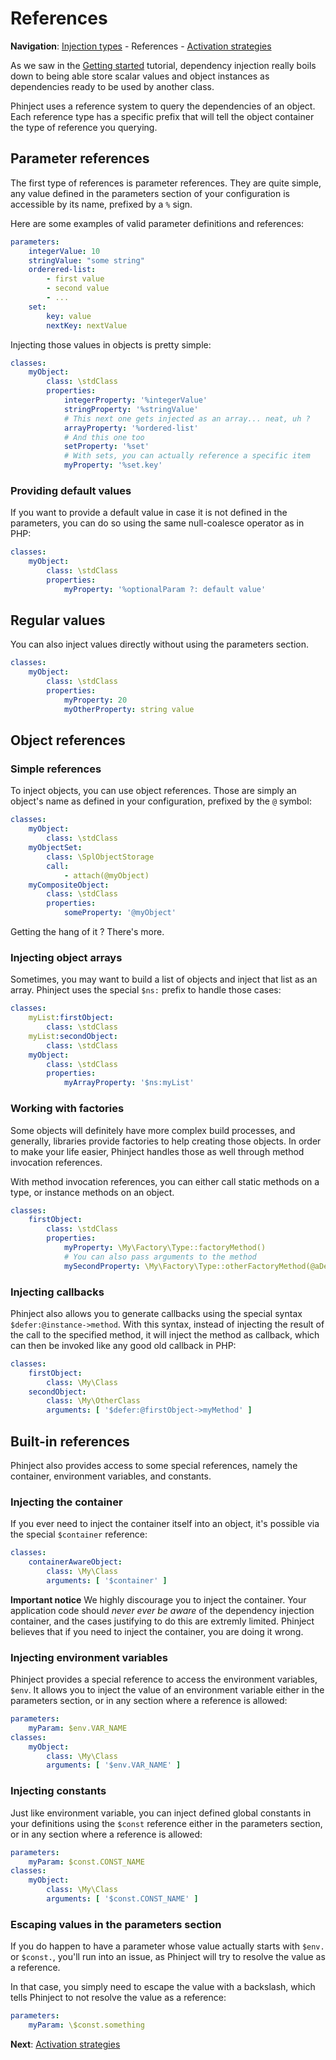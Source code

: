 # References

**Navigation**: [Injection types](./02-Injection-types.md) - References - [Activation strategies](./04-Activators.md)

As we saw in the [Getting started](01-Getting-started.md) tutorial, dependency injection really boils down to being able store scalar values and object instances as dependencies ready to be used by another class.

Phinject uses a reference system to query the dependencies of an object. Each reference type has a specific prefix that will tell the object container the type of reference you querying.

## Parameter references

The first type of references is parameter references. They are quite simple, any value defined in the parameters section of your configuration is accessible by its name, prefixed by a `%` sign.

Here are some examples of valid parameter definitions and references:

```yaml
parameters:
    integerValue: 10
    stringValue: "some string"
    orderered-list:
        - first value
        - second value
        - ...
    set:
        key: value
        nextKey: nextValue
```

Injecting those values in objects is pretty simple:


```yaml
classes:
    myObject:
        class: \stdClass
        properties:
            integerProperty: '%integerValue'
            stringProperty: '%stringValue'
            # This next one gets injected as an array... neat, uh ?
            arrayProperty: '%ordered-list'
            # And this one too
            setProperty: '%set'
            # With sets, you can actually reference a specific item
            myProperty: '%set.key'
```

### Providing default values

If you want to provide a default value in case it is not defined in the parameters, you can do so using the same null-coalesce operator as in PHP:

```yaml
classes:
    myObject:
        class: \stdClass
        properties:
            myProperty: '%optionalParam ?: default value'
```

## Regular values

You can also inject values directly without using the parameters section.

```yaml
classes:
    myObject:
        class: \stdClass
        properties:
            myProperty: 20
            myOtherProperty: string value
```

## Object references

### Simple references

To inject objects, you can use object references. Those are simply an object's name as defined in your configuration, prefixed by the `@` symbol:

```yaml
classes:
    myObject:
        class: \stdClass
    myObjectSet:
        class: \SplObjectStorage
        call:
            - attach(@myObject)
    myCompositeObject:
        class: \stdClass
        properties:
            someProperty: '@myObject'
```

Getting the hang of it ? There's more.

### Injecting object arrays

Sometimes, you may want to build a list of objects and inject that list as an array. Phinject uses the special `$ns:` prefix to handle those cases:

```yaml
classes:
    myList:firstObject:
        class: \stdClass
    myList:secondObject:
        class: \stdClass
    myObject:
        class: \stdClass
        properties:
            myArrayProperty: '$ns:myList'
```

### Working with factories

Some objects will definitely have more complex build processes, and generally, libraries provide factories to help creating those objects. In order to make your life easier, Phinject handles those as well through method invocation references.

With method invocation references, you can either call static methods on a type, or instance methods on an object.

```yaml
classes:
    firstObject:
        class: \stdClass
        properties:
            myProperty: \My\Factory\Type::factoryMethod()
            # You can also pass arguments to the method
            mySecondProperty: \My\Factory\Type::otherFactoryMethod(@aDependencyObject, %someParameterValue)
```

### Injecting callbacks

Phinject also allows you to generate callbacks using the special syntax `$defer:@instance->method`. With this syntax, instead of injecting the result of the call to the specified method, it will inject the method as callback, which can then be invoked like any good old callback in PHP:

```yaml
classes:
    firstObject:
        class: \My\Class
    secondObject:
        class: \My\OtherClass
        arguments: [ '$defer:@firstObject->myMethod' ]
```

## Built-in references

Phinject also provides access to some special references, namely the container, environment variables, and constants.

### Injecting the container

If you ever need to inject the container itself into an object, it's possible via the special `$container` reference:

```yaml
classes:
    containerAwareObject:
        class: \My\Class
        arguments: [ '$container' ]
```

**Important notice** We highly discourage you to inject the container. Your application code should *never ever be aware* of the dependency injection container, and the cases justifying to do this are extremly limited. Phinject believes that if you need to inject the container, you are doing it wrong.

### Injecting environment variables

Phinject provides a special reference to access the environment variables, `$env`. It allows you to inject the value of an environment variable either in the parameters section, or in any section where a reference is allowed:

```yaml
parameters:
    myParam: $env.VAR_NAME
classes:
    myObject:
        class: \My\Class
        arguments: [ '$env.VAR_NAME' ]
```

### Injecting constants

Just like environment variable, you can inject defined global constants in your definitions using the `$const` reference either in the parameters section, or in any section where a reference is allowed:

```yaml
parameters:
    myParam: $const.CONST_NAME
classes:
    myObject:
        class: \My\Class
        arguments: [ '$const.CONST_NAME' ]
```

### Escaping values in the parameters section

If you do happen to have a parameter whose value actually starts with `$env.` or `$const.`, you'll run into an issue, as Phinject will try to resolve the value as a reference.

In that case, you simply need to escape the value with a backslash, which tells Phinject to not resolve the value as a reference:

```yaml
parameters:
    myParam: \$const.something
```

**Next**: [Activation strategies](./04-Activators.md)